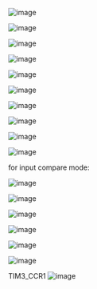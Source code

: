 ![image](https://github.com/user-attachments/assets/6c427ddb-ac29-409c-b529-40d9566b2a49)


![image](https://github.com/user-attachments/assets/1e8b6121-1f91-47ef-a82f-bc00a2705ec9)

![image](https://github.com/user-attachments/assets/a8cd45c1-7d4a-4e99-8e55-80525addcd67)

![image](https://github.com/user-attachments/assets/8f4ccaa7-a02a-4f77-963c-90854a3be250)

![image](https://github.com/user-attachments/assets/4d821dd7-897a-4c1d-95ed-a055ebcb0b1b)

![image](https://github.com/user-attachments/assets/c3a0404b-4edc-4908-8ec9-8a11669ecfc3)

![image](https://github.com/user-attachments/assets/a3894b43-69df-4a8b-83ec-8e1bf321bd7e)

![image](https://github.com/user-attachments/assets/72e50014-291c-4eb4-a2f8-b589ffe265b7)

![image](https://github.com/user-attachments/assets/5be29c79-0635-4a99-aed0-407bee5b84fd)

![image](https://github.com/user-attachments/assets/7bfb32c3-7af5-4c9b-a011-88076b974934)

for input compare mode:

![image](https://github.com/user-attachments/assets/f90c7ed1-689b-418c-b82d-a7df2d3992fc)

![image](https://github.com/user-attachments/assets/6bd07d5a-544b-4bea-82c2-a77b1a38b059)

![image](https://github.com/user-attachments/assets/5d7c8f17-335f-476f-a579-c87f5bdafcad)

![image](https://github.com/user-attachments/assets/b7cffd5b-11b8-44bb-b795-172c10593324)

![image](https://github.com/user-attachments/assets/46a43975-2044-4658-8358-ff427837a24a)

![image](https://github.com/user-attachments/assets/fcbd15c0-d79d-480f-a88a-e2cdcda12fc6)

TIM3_CCR1
![image](https://github.com/user-attachments/assets/d226759d-b905-47a8-8ef9-aa45d760db99)


